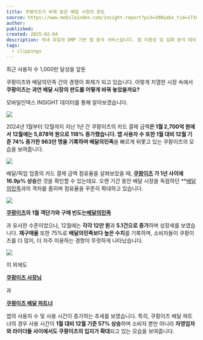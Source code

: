 ```yaml
---
title: 쿠팡이츠가 바꿔 놓은 배달 시장의 판도
source: https://www.mobileindex.com/insight-report?pid=398&abx_tid=1738632876694%3A41735664-128a-4804-97ba-b06af7c1882c
author: 
published: 
created: 2025-02-04
description: 국내 유일의 DMP 기반 앱 분석 서비스입니다. 앱 이용성 및 심화 분석 데이터, 경쟁앱 교차 분석 데이터 등과 앱 마켓 분석 데이터를 통해 선명한 모바일 시장 분석이 가능합니다.
tags:
  - clippings
---
```


최근 사용자 수 1,000만 달성을 앞둔 

쿠팡이츠와 배달의민족 간의 경쟁이 화제가 되고 있습니다. 이렇게 치열한 시장 속에서 **쿠팡이츠는 과연 배달 시장의 판도를 어떻게 바꿔 놓았을까요?**

모바일인덱스 INSIGHT 데이터를 통해 알아보겠습니다.

![](https://pub.mobileindex.com/upload/20250122162145679z6816666667.jpg)

2024년 1월부터 12월까지 지난 1년 간 쿠팡이츠의 카드 결제 금액**은 1월 2,700억 원에서 12월에는 **5,878억 원**으로 **118% 증가**했습니다. **앱 사용자 수** 또한 1월 대비 12월 기준 **74% 증가한 963만 명**을 기록하며 배달의민족**을 빠르게 뒤쫓고 있는 쿠팡이츠의 모습을 보여줍니다.

![](https://pub.mobileindex.com/upload/20250122162145679z681724537.jpg)

배달/픽업 업종의 카드 결제 금액 점유율을 살펴보았을 때, **[쿠팡이츠](https://www.mobileindex.com/mi-chart/realtime-rank?pkg=com.coupang.mobile.eats&route=app-detail%2Fapp-info%2Fsummary&) 가 1년 사이에 16.9p% 상승**한 것을 확인할 수 있는데요. 오랜 기간 동안 배달 시장을 독점하던 **[배달의민족](https://www.mobileindex.com/usage-index/usage-rank/industry-usage-rank?pkg=com.sampleapp&route=app-detail%2Fapp-info%2Fsummary&)과의 격차를 좁히며 점유율을 꾸준히 확대하고 있습니다.

![](https://pub.mobileindex.com/upload/20250122172945679z7291550926.jpg)

**[쿠팡이츠](https://www.mobileindex.com/mi-chart/realtime-rank?pkg=com.coupang.mobile.eats&route=app-detail%2Fapp-info%2Fsummary&)**의 1월 객단가와 구매 빈도는**[배달의민족](https://www.mobileindex.com/usage-index/usage-rank/industry-usage-rank?pkg=com.sampleapp&route=app-detail%2Fapp-info%2Fsummary&)**

과 유사한 수준이었으나, 12월에는 **각각 12만 원**과 **5.1건으로 증가**하며 성장세를 보였습니다. **재구매율** 또한 75%로 **배달의민족보다 높은 수치**를 기록하며, 소비자들이 쿠팡이츠를 더 많이, 더 자주 이용하는 경향이 뚜렷하게 나타났습니다.

![](https://pub.mobileindex.com/upload/20250122162145679z6818055556.jpg)

이 외에도

**[쿠팡이츠 사장님](https://www.mobileindex.com/mi-chart/realtime-rank?pkg=com.coupang.mobile.eats.merchant&route=app-detail%2Fapp-info%2Fsummary&)**

과

**[쿠팡이츠 배달 파트너](https://www.mobileindex.com/mi-chart/realtime-rank?pkg=com.coupang.mobile.eats.courier&route=app-detail%2Fapp-info%2Fsummary&)**

앱의 사용자 수 및 사용 시간이 증가하는 추세를 보였습니다. 특히, 쿠팡이츠 배달 파트너의 경우 사용 시간이 **1월 대비 12월 기준 57% 상승**하며 소비자 뿐만 아니라 **자영업자와 라이더들 사이에서도 쿠팡이츠의 입지가 확대**되고 있는 모습을 보여줍니다.